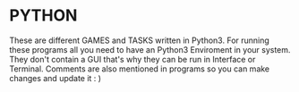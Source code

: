 # PYTHON
These are different GAMES and TASKS written in Python3.
For running these programs all you need to have an  Python3 Enviroment in your system.
They don't contain a GUI that's why they can be run in Interface or Terminal.
Comments are also mentioned in programs so you can make changes and update it : )
